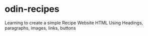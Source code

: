 # odin-recipes
Learning to create a simple Recipe Website
HTML
Using Headings, paragraphs, images, links, buttons
